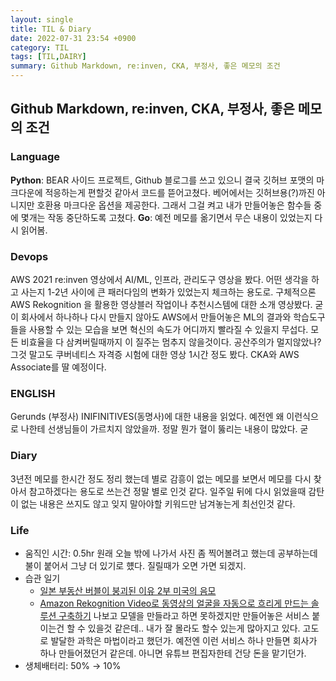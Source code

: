 ```yaml
---
layout: single
title: TIL & Diary
date: 2022-07-31 23:54 +0900
category: TIL
tags: [TIL,DAIRY]
summary: Github Markdown, re:inven, CKA, 부정사, 좋은 메모의 조건
---
```

## Github Markdown, re:inven, CKA, 부정사, 좋은 메모의 조건
### Language
**Python**: BEAR 사이드 프로젝트, Github 블로그를 쓰고 있으니 결국 깃허브 포맷의 마크다운에 적응하는게 편할것 같아서 코드를 뜯어고쳤다. 베어에서는 깃허브용(?)까진 아니지만 호환용 마크다운 옵션을 제공한다. 그래서 그걸 켜고 내가 만들어놓은 함수들 중에 몇개는 작동 중단하도록 고쳤다.
**Go**: 예전 메모를 옮기면서 무슨 내용이 있었는지 다시 읽어봄.
### Devops
AWS 2021 re:inven 영상에서 AI/ML, 인프라, 관리도구 영상을 봤다. 어떤 생각을 하고 사는지 1-2년 사이에 큰 패러다임의 변화가 있었는지 체크하는 용도로. 구체적으론 AWS Rekognition 을 활용한 영상블러 작업이나 추천시스템에 대한 소개 영상봤다. 굳이 회사에서 하나하나 다시 만들지 않아도 AWS에서 만들어놓은 ML의 결과와 학습도구들을 사용할 수 있는 모습을 보면 혁신의 속도가 어디까지 빨라질 수 있을지 무섭다. 모든 비효율을 다 삼켜버릴때까지 이 질주는 멈추지 않을것이다. 공산주의가 멀지않았나? 그것 말고도 쿠버네티스 자격증 시험에 대한 영상 1시간 정도 봤다. CKA와 AWS Associate를 딸 예정이다.
### ENGLISH
Gerunds (부정사) INIFINITIVES(동명사)에 대한 내용을 읽었다. 예전엔 왜 이런식으로 나한테 선생님들이 가르치지 않았을까. 정말 뭔가 혈이 뚫리는 내용이 많았다. 굳
### Diary
3년전 메모를 한시간 정도 정리 했는데 별로 감흥이 없는 메모를 보면서 메모를 다시 찾아서 참고하겠다는 용도로 쓰는건 정말 별로 인것 같다. 일주일 뒤에 다시 읽었을때 감탄이 없는 내용은 쓰지도 않고 잊지 말아야할 키워드만 남겨놓는게 최선인것 같다.
### Life
- 움직인 시간: 0.5hr 원래 오늘 밖에 나가서 사진 좀 찍어볼려고 했는데 공부하는데 불이 붙어서 그냥 더 있기로 헀다. 질릴때가 오면 가면 되겠지.
- 습관 일기
  - [일본 부동산 버블이 붕괴된 이유 2부 미국의 음모](https://www.youtube.com/watch?v=yxBTX7y4q6A)
  - [Amazon Rekognition Video로 동영상의 얼굴을 자동으로 흐리게 만드는 솔루션 구축하기](https://www.youtube.com/watch?v=W2UQMZ6_ypw) 나보고 모델을 만들라고 하면 못하겠지만 만들어놓은 서비스 붙이는건 할 수 있을것 같은데.. 내가 잘 몰라도 할수 있는게 많아지고 있다. 고도로 발달한 과학은 마법이라고 했던가. 예전엔 이런 서비스 하나 만들면 회사가 하나 만들어졌던거 같은데. 아니면 유튜브 편집자한테 건당 돈을 맡기던가.
- 생체배터리: 50% → 10%